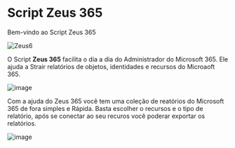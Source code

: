 # Script Zeus 365

Bem-vindo ao Script Zeus 365 <br>

![Zeus6](https://github.com/user-attachments/assets/25c417dc-6545-4691-baaa-b46f2054c9e0)
<br>

O Script **Zeus 365** facilita o dia a dia do Administrador do Microsoft 365. Ele ajuda a Strair relatórios de objetos, identidades e recursos do Microaoft 365.
<br>

![image](https://github.com/user-attachments/assets/b31a72e5-43d5-4347-bd35-800850d9f8a1)
<br>

Com a ajuda do Zeus 365 você tem uma coleção de reatórios do Microsoft 365 de fora simples e Rápida.
Basta escolher o recursos e o tipo de relatório, após se conectar ao seu recuros você poderar exportar os relatórios.
<br>

![image](https://github.com/user-attachments/assets/f4951653-621b-4446-b6e0-6ad9d2e3d896)
<br>




